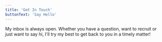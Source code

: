 ```yaml
---
title: 'Get In Touch'
buttonText: 'Say Hello'
---
```


My inbox is always open. Whether you have a question, want to recruit or just want to say hi, I'll try my best to get back to you in a timely matter!
